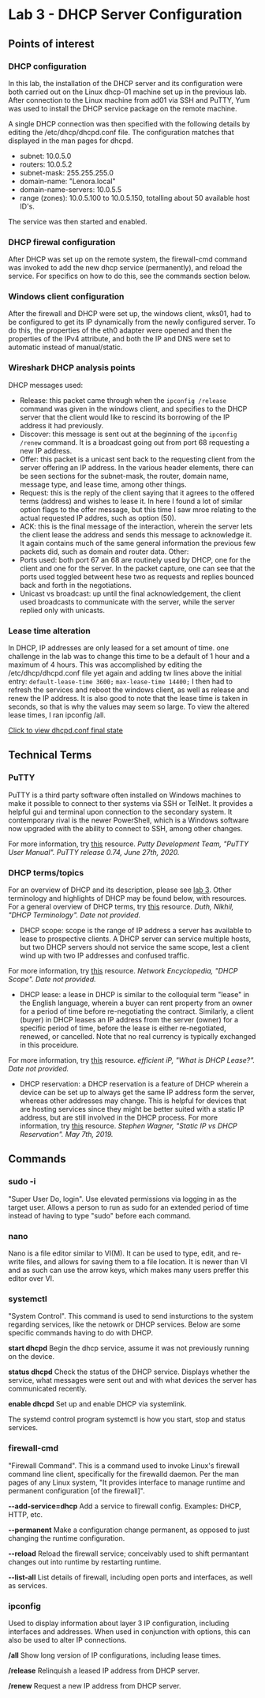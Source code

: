# Lab 3 - DHCP Server Configuration

## Points of interest

### DHCP configuration
In this lab, the installation of the DHCP server and its configuration were both carried out on the Linux dhcp-01 machine set up in the previous lab.  After connection to the Linux machine from ad01 via SSH and PuTTY, Yum was used to install the DHCP service package on the remote machine.

A single DHCP connection was then specified with the following details by editing the /etc/dhcp/dhcpd.conf file.  The configuration matches that displayed in the man pages for dhcpd.
 - subnet: 10.0.5.0
 - routers: 10.0.5.2
 - subnet-mask: 255.255.255.0
 - domain-name: "Lenora.local"
 - domain-name-servers: 10.0.5.5
 - range (zones): 10.0.5.100 to 10.0.5.150, totalling about 50 available host ID's.

The service was then started and enabled.

### DHCP firewal configuration
After DHCP was set up on the remote system, the firewall-cmd command was invoked to add the new dhcp service (permanently), and reload the service.  For specifics on how to do this, see the commands section below.

### Windows client configuration
After the firewall and DHCP were set up, the windows client, wks01, had to be configured to get its IP dynamically from the newly configured server.  To do this, the properties of the eth0 adapter were opened and then the properties of the IPv4 attribute, and both the IP and DNS were set to automatic instead of manual/static.

### Wireshark DHCP analysis points
DHCP messages used:
 - Release: this packet came through when the ```ipconfig /release``` command was given in the windows client, and specifies to the DHCP server that the client would like to rescind its borrowing of the IP address it had previously.
 - Discover: this message is sent out at the beginning of the ```ipconfig /renew``` command.  It is a broadcast going out from port 68 requesting a new IP address.
 - Offer: this packet is a unicast sent back to the requesting client from the server offering an IP address.  In the various header elements, there can be seen sections for the subnet-mask, the router, domain name, message type, and lease time, among other things.
 - Request: this is the reply of the client saying that it agrees to the offered terms (address) and wishes to lease it.  In here I found a lot of similar option flags to the offer message, but this time I saw mroe relating to the actual requested IP addres, such as option (50).
 - ACK: this is the final message of the interaction, wherein the server lets the client lease the address and sends this message to acknowledge it.  It again contains much of the same general information the previous few packets did, such as domain and router data.
Other:
 - Ports used: both port 67 an 68 are routinely used by DHCP, one for the client and one for the server.  In the packet capture, one can see that the ports used toggled betweent hese two as requests and replies bounced back and forth in the negotiations.
 - Unicast vs broadcast: up until the final acknowledgement, the client used broadcasts to communicate with the server, while the server replied only with unicasts.
 
### Lease time alteration
In DHCP, IP addresses are only leased for a set amount of time.  one challenge in the lab was to change this time to be a default of 1 hour and a maximum of 4 hours. This was accomplished by editing the /etc/dhcp/dhcpd.conf file yet again and adding tw lines above the initial entry:
```default-lease-time 3600;```
```max-lease-time 14400;```
I then had to refresh the services and reboot the windows client, as well as release and renew the IP address.  It is also good to note that the lease time is taken in seconds, so that is why the values may seem so large.  To view the altered lease times, I ran ipconfig /all. 

[Click to view dhcpd.conf final state](https://github.com/lenora4321/SYS255-techjournal/blob/master/Images/DHCP_conf.jpg)

## Technical Terms

### PuTTY
PuTTY is a third party software often installed on Windows machines to make it possible to connect to ther systems via SSH or TelNet.  It provides a helpful gui and terminal upon connection to the secondary system.  It contemporary rival is the newer PowerShell, which is a Windows software now upgraded with the ability to connect to SSH, among other changes.

For more information, try [this](https://the.earth.li/~sgtatham/putty/0.74/htmldoc/) resource.
*Putty Development Team, "PuTTY User Manual". PuTTY release 0.74, June 27th, 2020.*

### DHCP terms/topics
For an overview of DHCP and its description, please see [lab 3](https://github.com/lenora4321/SYS255-techjournal/blob/master/lab3.md).  Other terminology and highlights of DHCP may be found below, with resources.  For a general overview of DHCP terms, try [this](https://browseitwebcom.wordpress.com/2018/01/04/dhcp-terminology/) resource.
*Duth, Nikhil, "DHCP Terminology".  Date not provided.*

 - DHCP scope: scope is the range of IP address a server has available to lease to prospective clients.  A DHCP server can service multiple hosts, but two DHCP servers should not service the same scope, lest a client wind up with two IP addresses and confused traffic.
 
 For more information, try [this](https://networkencyclopedia.com/dhcp-scope/) resource.
 *Network Encyclopedia, "DHCP Scope".  Date not provided.*
 
 - DHCP lease: a lease in DHCP is similar to the colloquial term "lease" in the English language, wherein a buyer can rent property from an owner for a period of time before re-negotiating the contract.  Similarly, a client (buyer) in DHCP leases an IP address from the server (owner) for a specific period of time, before the lease is either re-negotiated, renewed, or cancelled.  Note that no real currency is typically exchanged in this proceidure.
 
 For more information, try [this](https://www.efficientip.com/glossary/dhcp-lease/) resource.
 *efficient iP, "What is DHCP Lease?". Date not provided.*

 - DHCP reservation: a DHCP reservation is a feature of DHCP wherein a device can be set up to always get the same IP address form the server, whereas other addresses may change.  This is helpful for devices that are hosting services since they might be better suited with a static IP address, but are still involved in the DHCP process.
 For more information, try [this](https://www.stephenwagner.com/2019/05/07/static-ip-vs-dhcp-reservation/#:~:text=A%20DHCP%20Reservation%20is%20a,server%20for%20an%20IP%20address.) resource.
 *Stephen Wagner, "Static IP vs DHCP Reservation".  May 7th, 2019.*
 
## Commands

### sudo -i
"Super User Do, login".  Use elevated permissions via logging in as the target user.  Allows a person to run as sudo for an extended period of time instead of having to type "sudo" before each command.

### nano
Nano is a file editor similar to VI(M).  It can be used to type, edit, and re-write files, and allows for saving them to a file location.  It is newer than VI and as such can use the arrow keys, which makes many users preffer this editor over VI.

### systemctl
"System Control".  This command is used to send insturctions to the system regarding services, like the netowrk or DHCP services.  Below are some specific commands having to do with DHCP.

**start dhcpd** Begin the dhcp service, assume it was not previously running on the device.

**status dhcpd** Check the status of the DHCP service.  Displays whether the service, what messages were sent out and with what devices the server has communicated recently.

**enable dhcpd** Set up and enable DHCP via systemlink.

The systemd control program systemctl is how you start, stop and status services.

### firewall-cmd
"Firewall Command".  This is a command used to invoke Linux's firewall command line client, specifically for the firewalld daemon.  Per the man pages of any Linux system, "It provides interface to manage runtime and permanent configuration \[of the firewall\]".

**--add-service=dhcp** Add a service to firewall config.  Examples: DHCP, HTTP, etc.

**--permanent** Make a configuration change permanent, as opposed to just changing the runtime configuration.

**--reload** Reload the firewall service; conceivably used to shift permantant changes out into runtime by restarting runtime.

**--list-all** List details of firewall, including open ports and interfaces, as well as services.

### ipconfig
Used to display information about layer 3 IP configuration, including interfaces and addresses.  When used in conjunction with options, this can also be used to alter IP connections.

**/all** Show long version of IP configurations, including lease times.

**/release**  Relinquish a leased IP address from DHCP server.

**/renew**  Request a new IP address from DHCP server.
